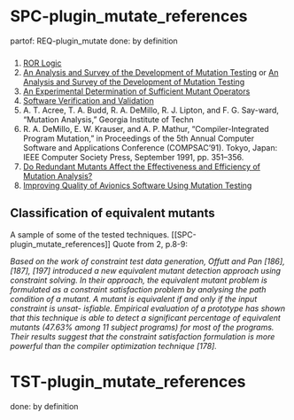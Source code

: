 # SPC-plugin_mutate_references
partof: REQ-plugin_mutate
done: by definition
###

1. [ROR Logic](https://cs.gmu.edu/~offutt/rsrch/papers/rorlogic-jss.pdf)
2. [An Analysis and Survey of the Development of Mutation Testing](http://crest.cs.ucl.ac.uk/fileadmin/crest/sebasepaper/JiaH10.pdf)
 or [An Analysis and Survey of the Development of Mutation Testing](http://www0.cs.ucl.ac.uk/staff/mharman/tse-mutation-survey.pdf)
3. [An Experimental Determination of Sufficient Mutant Operators](http://cse.unl.edu/~grother/papers/tosem96apr.pdf)
4. [Software Verification and Validation](http://www.inf.ed.ac.uk/teaching/courses/st/2016-17/Mutest.pdf)
5. A. T. Acree, T. A. Budd, R. A. DeMillo, R. J. Lipton, and F. G. Say-ward, “Mutation Analysis,” Georgia Institute of Techn
6. R. A. DeMillo, E. W. Krauser, and A. P. Mathur, “Compiler-Integrated Program Mutation,” in Proceedings of the 5th Annual Computer Software and Applications Conference (COMPSAC’91). Tokyo, Japan: IEEE Computer Society Press, September 1991, pp. 351–356.
7. [Do Redundant Mutants Affect the Effectiveness and Efficiency of Mutation Analysis?](https://pdfs.semanticscholar.org/750e/e5412dc6e85c5ef6cbbc5ba4e6ef299b92ad.pdf)
8. [Improving Quality of Avionics Software Using Mutation Testing](http://liu.diva-portal.org/smash/get/diva2:707336/FULLTEXT01.pdf)

## Classification of equivalent mutants

A sample of some of the tested techniques. [[SPC-plugin_mutate_references]]
Quote from 2, p.8-9:

*Based on the work of constraint test data generation, Offutt and Pan [186],
[187], [197] introduced a new equivalent mutant detection approach using
constraint solving. In their approach, the equivalent mutant problem is
formulated as a constraint satisfaction problem by analysing the path condition
of a mutant. A mutant is equivalent if and only if the input constraint is
unsat- isfiable. Empirical evaluation of a prototype has shown that this
technique is able to detect a significant percentage of equivalent mutants
(47.63% among 11 subject programs) for most of the programs. Their results
suggest that the constraint satisfaction formulation is more powerful than the
compiler optimization technique [178].*

# TST-plugin_mutate_references
done: by definition
###
